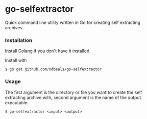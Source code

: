 # go-selfextractor
Quick command line utility written in Go for creating self extracting archives.

### Installation

Install Golang if you don't have it installed.

Install with

	$ go get github.com/ndbeals/go-selfextractor

### Usage

The first argument is the directory or file you want to create the self extracting archive with,
second argument is the name of the output executable.

	$ go-selfextractor <input> <output>
